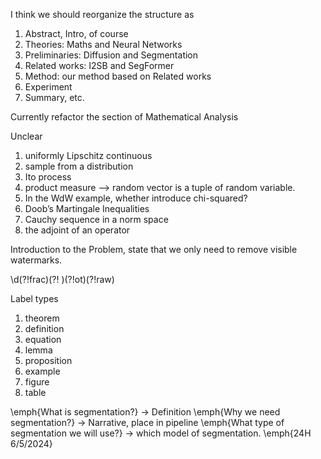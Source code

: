 I think we should reorganize the structure as

1) Abstract, Intro, of course
2) Theories: Maths and Neural Networks
3) Preliminaries: Diffusion and Segmentation
4) Related works: I2SB and SegFormer
5) Method: our method based on Related works
6) Experiment
7) Summary, etc.

Currently refactor the section of Mathematical Analysis

Unclear

1) uniformly Lipschitz continuous
2) sample from a distribution
3) Ito process
4) product measure --> random vector is a tuple of random variable.
5) In the WdW example, whether introduce chi-squared?
6) Doob’s Martingale Inequalities
7) Cauchy sequence in a norm space
8) the adjoint of an operator


Introduction to the Problem, state that we only need to remove visible watermarks.

\\d(?!frac)(?! )(?!ot)(?!raw)

Label types
1) theorem
2) definition
3) equation
4) lemma
5) proposition
6) example
7) figure
8) table



\emph{What is segmentation?} -> Definition
\emph{Why we need segmentation?} -> Narrative, place in pipeline
\emph{What type of segmentation we will use?} -> which model of segmentation.
\emph{24H 6/5/2024}

